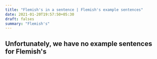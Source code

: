 ```yaml
---
title: "Flemish's in a sentence | Flemish's example sentences"
date: 2021-01-20T19:57:50+05:30
draft: falses
summary: "Flemish's"
---
```

## Unfortunately, we have no example sentences for Flemish's                 
